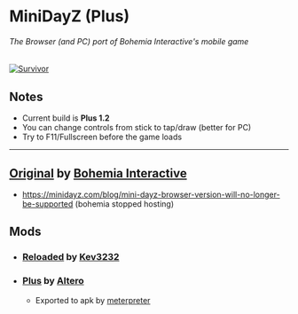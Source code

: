 # MiniDayZ (Plus)

###### The Browser (and PC) port of Bohemia Interactive's mobile game

[![Survivor](./survivor.png)](https://nextdev56.github.io/MiniDayZ/)

## Notes
* Current build is **Plus 1.2**
* You can change controls from stick to tap/draw (better for PC)
* Try to F11/Fullscreen before the game loads

___
## [Original](https://raw.githack.com/NextDev65/MiniDayZ/main/docs/index.html) by [Bohemia Interactive](https://minidayz.com/home)
  * https://minidayz.com/blog/mini-dayz-browser-version-will-no-longer-be-supported (bohemia stopped hosting)
## Mods
  * ### [Reloaded](https://raw.githack.com/NextDev65/MiniDayZ/main/reloaded_docs/index.html) by [Kev3232](https://discord.gg/CSktjeQWtC)
  * ### [Plus](https://nextdev65.github.io/MiniDayZ/) by [Altero](https://discord.gg/CSktjeQWtC)
    * Exported to apk by [meterpreter](https://github.com/MeterPreter57/)
